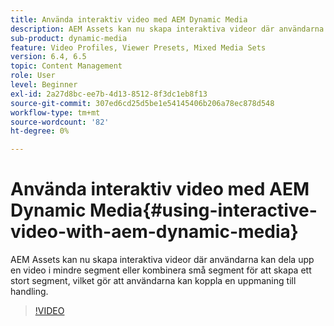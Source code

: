 ```yaml
---
title: Använda interaktiv video med AEM Dynamic Media
description: AEM Assets kan nu skapa interaktiva videor där användarna kan dela upp en video i mindre segment eller kombinera små segment för att skapa ett stort segment, vilket gör att användarna kan koppla en uppmaning till handling.
sub-product: dynamic-media
feature: Video Profiles, Viewer Presets, Mixed Media Sets
version: 6.4, 6.5
topic: Content Management
role: User
level: Beginner
exl-id: 2a27d8bc-ee7b-4d13-8512-8f3dc1eb8f13
source-git-commit: 307ed6cd25d5be1e54145406b206a78ec878d548
workflow-type: tm+mt
source-wordcount: '82'
ht-degree: 0%

---
```


# Använda interaktiv video med AEM Dynamic Media{#using-interactive-video-with-aem-dynamic-media}

AEM Assets kan nu skapa interaktiva videor där användarna kan dela upp en video i mindre segment eller kombinera små segment för att skapa ett stort segment, vilket gör att användarna kan koppla en uppmaning till handling.

>[!VIDEO](https://video.tv.adobe.com/v/16516/?quality=9&learn=on)
